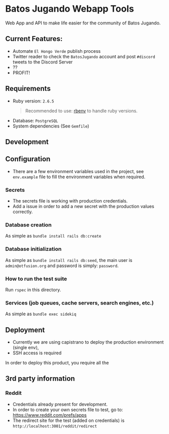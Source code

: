 # Batos Jugando Webapp Tools

Web App and API to make life easier for the community of Batos Jugando.

## Current Features:
- Automate `El Hongo Verde` publish process
- Twitter reader to check the `BatosJugando` account and post `#discord` tweets to the Discord Server
- ??
- PROFIT!

## Requirements

* Ruby version: `2.6.5`
  > Recommended to use: [rbenv](https://github.com/rbenv/rbenv) to handle ruby versions.
* Database: `PostgreSQL`
* System dependencies (See `Gemfile`)

## Development

## Configuration

- There are a few environment variables used in the project, 
 see `env.example` file to fill the environment variables when required.

### Secrets
- The secrets file is working with production
 credentials.
- Add a issue in order to add a new secret with the production values correctly.

### Database creation
As simple as `bundle install rails db:create`

### Database initialization
As simple as `bundle install rails db:seed`, the main user is `admin@otfusion.org` and password is simply: `password`.

### How to run the test suite
Run `rspec` in this directory.

### Services (job queues, cache servers, search engines, etc.)
As simple as `bundle exec sidekiq`

## Deployment
- Currently we are using capistrano to deploy the production environment (single env),
- SSH access is required

In order to deploy this product, you require all the


## 3rd party information

### Reddit
- Credentials already present for development.
- In order to create your own secrets file to test, go to: https://www.reddit.com/prefs/apps
- The redirect site for the test (added on credentials) is `http://localhost:3001/reddit/redirect`

